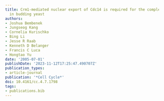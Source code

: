 ```yaml
---
title: Crm1-mediated nuclear export of Cdc14 is required for the completion of cytokinesis
  in budding yeast
authors:
- Joshua Bembenek
- Jungseog Kang
- Cornelia Kurischko
- Bing Li
- Jesse R Raab
- Kenneth D Belanger
- Francis C Luca
- Hongtao Yu
date: '2005-07-01'
publishDate: '2023-11-12T17:25:47.490707Z'
publication_types:
- article-journal
publication: '*Cell Cycle*'
doi: 10.4161/cc.4.7.1798
tags:
- publications.bib
---
```

